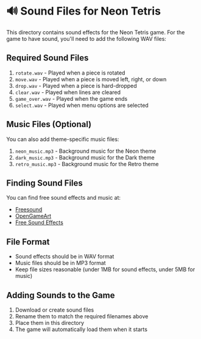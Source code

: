 # 🔊 Sound Files for Neon Tetris

This directory contains sound effects for the Neon Tetris game. For the game to have sound, you'll need to add the following WAV files:

## Required Sound Files

1. `rotate.wav` - Played when a piece is rotated
2. `move.wav` - Played when a piece is moved left, right, or down
3. `drop.wav` - Played when a piece is hard-dropped
4. `clear.wav` - Played when lines are cleared
5. `game_over.wav` - Played when the game ends
6. `select.wav` - Played when menu options are selected

## Music Files (Optional)

You can also add theme-specific music files:

1. `neon_music.mp3` - Background music for the Neon theme
2. `dark_music.mp3` - Background music for the Dark theme
3. `retro_music.mp3` - Background music for the Retro theme

## Finding Sound Files

You can find free sound effects and music at:

- [Freesound](https://freesound.org/)
- [OpenGameArt](https://opengameart.org/)
- [Free Sound Effects](https://www.freesoundeffects.com/)

## File Format

- Sound effects should be in WAV format
- Music files should be in MP3 format
- Keep file sizes reasonable (under 1MB for sound effects, under 5MB for music)

## Adding Sounds to the Game

1. Download or create sound files
2. Rename them to match the required filenames above
3. Place them in this directory
4. The game will automatically load them when it starts
